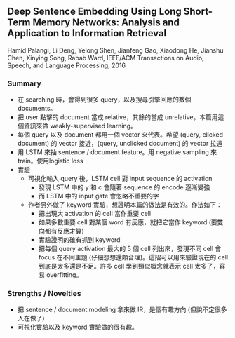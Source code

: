 ## Deep Sentence Embedding Using Long Short-Term Memory Networks: Analysis and Application to Information Retrieval

Hamid Palangi, Li Deng, Yelong Shen, Jianfeng Gao, Xiaodong He, Jianshu Chen, Xinying Song, Rabab Ward, IEEE/ACM Transactions on Audio, Speech, and Language Processing, 2016

### Summary
- 在 searching 時，會得到很多 query，以及搜尋引擎回應的數個 documents。
- 把 user 點擊的 document 當成 relative，其餘的當成 unrelative。本篇用這個資訊來做 weakly-supervised learning。
- 每個 query 以及 document 都用一個 vector 來代表。希望 (query, clicked document) 的 vector 接近，(query, unclicked document) 的 vector 拉遠
- 用 LSTM 來抽 sentence / document feature。用 negative sampling 來 train。使用logistic loss
- 實驗
  - 可視化輸入 query 後，LSTM cell 對 input sequence 的 activation
    - 發現 LSTM 中的 y 和 c 會隨著 sequence 的 encode 逐漸變強
    - 而 LSTM 中的 input gate 會忽略不重要的字
  - 作者另外做了 keyword 實驗，想證明本篇的做法是有效的。作法如下：
    - 把出現大 activation 的 cell 當作重要 cell
    - 如果多數重要 cell 對某個 word 有反應，就把它當作 keyword (要雙向都有反應才算)
    - 實驗證明的確有抓到 keyword
    - 把每個 query activation 最大的 5 個 cell 列出來，發現不同 cell 會 focus 在不同主題 (仔細想想還頗合理)。這招可以用來驗證現在的 cell 到底是太多還是不足。許多 cell 學到類似概念就表示 cell 太多了，容易 overfitting。

### Strengths / Novelties
- 把 sentence / document modeling 拿來做 IR，是個有趣方向 (但說不定很多人在做了)
- 可視化實驗以及 keyword 實驗做的很有趣。

